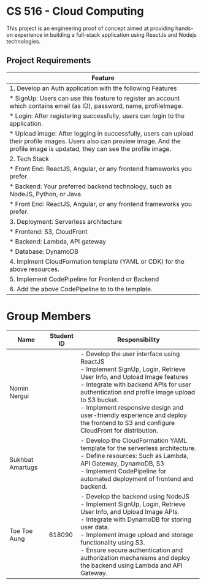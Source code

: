 # CS 516 - Cloud Computing

This project is an engineering proof of concept aimed at providing hands-on experience in building a full-stack application using ReactJs and Nodejs technologies. 

## Project Requirements
| Feature                                                                                                                                                                                                                                                                                  
| ----------------------------------------------------------------------------------------------------------------------------------------------------------------------------------------------------------------------------------------------------------------------------------------- 
| 1. Develop an Auth application with the following                   Features                                                                                                                                                                          
| * SignUp: Users can use this feature to register an account which contains email (as ID), password, name, profileImage.                                                                                                                                                                 |    
| * Login: After registering successfully, users can login to the application.                                                                                                                                                                                                                                                              
| * Upload image: After logging in successfully, users can upload their profile images. Users also can preview image. And the profile image is updated, they can see the profile image.   
| 2. Tech Stack                                                                                                                                                                                                     
| * Front End: ReactJS, Angular, or any frontend frameworks you prefer.                                                        
| * Backend: Your preferred backend technology, such as NodeJS, Python, or Java.  
| * Front End: ReactJS, Angular, or any frontend frameworks you prefer.                                                        
|3. Deployment: Serverless architecture
|* Frontend: S3, CloudFront
|* Backend: Lambda, API gateway
|* Database: DynamoDB
|4. Implment CloudFormation template (YAML or CDK) for the above resources.
|5. Implement CodePipeline for Frontend or Backend
|6. Add the above CodePipeline to to the template.                                                                                                                                                                                                                                 

# Group Members

| Name             | Student ID | Responsibility |
|-----------------|------------|------------------------------------------------------------------------------------------------------------------------------------------------------------------------------------------------|
| Nomin Nergui    |            | - Develop the user interface using ReactJS  <br> - Implement SignUp, Login, Retrieve User Info, and Upload Image features  <br> - Integrate with backend APIs for user authentication and profile image upload to S3 bucket.  <br> - Implement responsive design and user-friendly experience and deploy the frontend to S3 and configure CloudFront for distribution. |
| Sukhbat Amartugs |            | - Develop the CloudFormation YAML template for the serverless architecture.  <br> - Define resources: Such as Lambda, API Gateway, DynamoDB, S3  <br> - Implement CodePipeline for automated deployment of frontend and backend. |
| Toe Toe Aung     | 618090     | - Develop the backend using NodeJS  <br> - Implement SignUp, Login, Retrieve User Info, and Upload Image APIs.  <br> - Integrate with DynamoDB for storing user data.  <br> - Implement image upload and storage functionality using S3.  <br> - Ensure secure authentication and authorization mechanisms and deploy the backend using Lambda and API Gateway. |
